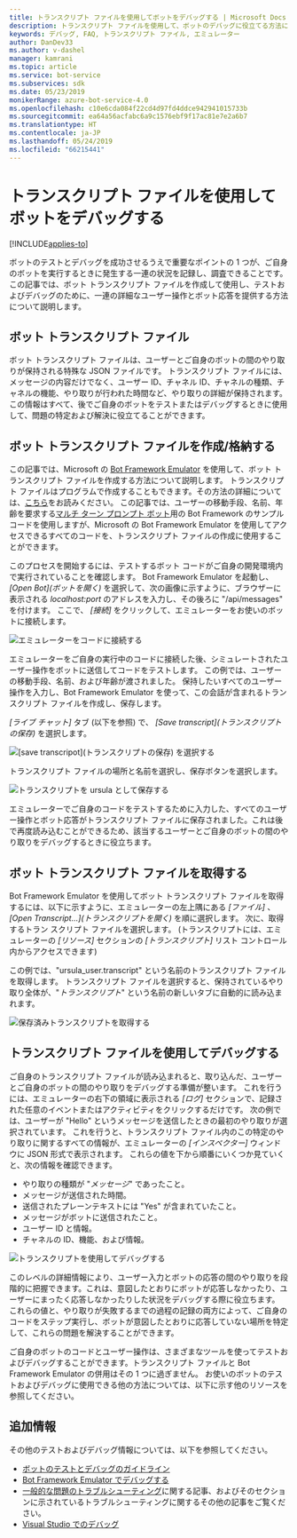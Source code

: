 ```yaml
---
title: トランスクリプト ファイルを使用してボットをデバッグする | Microsoft Docs
description: トランスクリプト ファイルを使用して、ボットのデバッグに役立てる方法について説明します。
keywords: デバッグ, FAQ, トランスクリプト ファイル, エミュレーター
author: DanDev33
ms.author: v-dashel
manager: kamrani
ms.topic: article
ms.service: bot-service
ms.subservices: sdk
ms.date: 05/23/2019
monikerRange: azure-bot-service-4.0
ms.openlocfilehash: c10e6cda084f22cd4d97fd4ddce942941015733b
ms.sourcegitcommit: ea64a56acfabc6a9c1576ebf9f17ac81e7e2a6b7
ms.translationtype: HT
ms.contentlocale: ja-JP
ms.lasthandoff: 05/24/2019
ms.locfileid: "66215441"
---
```

# <a name="debug-your-bot-using-transcript-files"></a>トランスクリプト ファイルを使用してボットをデバッグする

[!INCLUDE[applies-to](../includes/applies-to.md)]

ボットのテストとデバッグを成功させるうえで重要なポイントの 1 つが、ご自身のボットを実行するときに発生する一連の状況を記録し、調査できることです。 この記事では、ボット トランスクリプト ファイルを作成して使用し、テストおよびデバッグのために、一連の詳細なユーザー操作とボット応答を提供する方法について説明します。

## <a name="the-bot-transcript-file"></a>ボット トランスクリプト ファイル
ボット トランスクリプト ファイルは、ユーザーとご自身のボットの間のやり取りが保持される特殊な JSON ファイルです。 トランスクリプト ファイルには、メッセージの内容だけでなく、ユーザー ID、チャネル ID、チャネルの種類、チャネルの機能、やり取りが行われた時間など、やり取りの詳細が保持されます。この情報はすべて、後でご自身のボットをテストまたはデバッグするときに使用して、問題の特定および解決に役立てることができます。 

## <a name="creatingstoring-a-bot-transcript-file"></a>ボット トランスクリプト ファイルを作成/格納する
この記事では、Microsoft の [Bot Framework Emulator](https://github.com/Microsoft/BotFramework-Emulator) を使用して、ボット トランスクリプト ファイルを作成する方法について説明します。 トランスクリプト ファイルはプログラムで作成することもできます。その方法の詳細については、[こちら](./bot-builder-howto-v4-storage.md#blob-transcript-storage)をお読みください。 この記事では、ユーザーの移動手段、名前、年齢を要求する[マルチ ターン プロンプト ボット](https://aka.ms/cs-multi-prompts-sample)用の Bot Framework のサンプル コードを使用しますが、Microsoft の Bot Framework Emulator を使用してアクセスできるすべてのコードを、トランスクリプト ファイルの作成に使用することができます。

このプロセスを開始するには、テストするボット コードがご自身の開発環境内で実行されていることを確認します。 Bot Framework Emulator を起動し、 _[Open Bot]\(ボットを開く\)_ を選択して、次の画像に示すように、ブラウザーに表示される _localhost:port_ のアドレスを入力し、その後ろに "/api/messages" を付けます。 ここで、 _[接続]_ をクリックして、エミュレーターをお使いのボットに接続します。

![エミュレーターをコードに接続する](./media/emulator_open_bot_configuration.png)

エミュレーターをご自身の実行中のコードに接続した後、シミュレートされたユーザー操作をボットに送信してコードをテストします。 この例では、ユーザーの移動手段、名前、および年齢が渡されました。 保持したいすべてのユーザー操作を入力し、Bot Framework Emulator を使って、この会話が含まれるトランスクリプト ファイルを作成し、保存します。 

_[ライブ チャット]_ タブ (以下を参照) で、 _[Save transcript]\(トランスクリプトの保存\)_ を選択します。 

![[save transcripot]\(トランスクリプトの保存\) を選択する](./media/emulator_transcript_save.png)

トランスクリプト ファイルの場所と名前を選択し、保存ボタンを選択します。

![トランスクリプトを ursula として保存する](./media/emulator_transcript_saveas_ursula.png)

エミュレーターでご自身のコードをテストするために入力した、すべてのユーザー操作とボット応答がトランスクリプト ファイルに保存されました。これは後で再度読み込むことができるため、該当するユーザーとご自身のボットの間のやり取りをデバッグするときに役立ちます。

## <a name="retrieving-a-bot-transcript-file"></a>ボット トランスクリプト ファイルを取得する
Bot Framework Emulator を使用してボット トランスクリプト ファイルを取得するには、以下に示すように、エミュレーターの左上隅にある _[ファイル]_ 、 _[Open Transcript...]\(トランスクリプトを開く\)_ を順に選択します。 次に、取得するトラン スクリプト ファイルを選択します。 (トランスクリプトには、エミュレーターの _[リソース]_ セクションの _[トランスクリプト]_ リスト コントロール内からアクセスできます) 

この例では、"ursula_user.transcript" という名前のトランスクリプト ファイルを取得します。 トランスクリプト ファイルを選択すると、保持されているやり取り全体が、"_トランスクリプト_" という名前の新しいタブに自動的に読み込まれます。

![保存済みトランスクリプトを取得する](./media/emulator_transcript_retrieve.png)

## <a name="debug-using-transcript-file"></a>トランスクリプト ファイルを使用してデバッグする
ご自身のトランスクリプト ファイルが読み込まれると、取り込んだ、ユーザーとご自身のボットの間のやり取りをデバッグする準備が整います。 これを行うには、エミュレーターの右下の領域に表示される _[ログ]_ セクションで、記録された任意のイベントまたはアクティビティをクリックするだけです。 次の例では、ユーザーが "Hello" というメッセージを送信したときの最初のやり取りが選択されています。 これを行うと、トランスクリプト ファイル内のこの特定のやり取りに関するすべての情報が、エミュレーターの _[インスペクター]_ ウィンドウに JSON 形式で表示されます。 これらの値を下から順番にいくつか見ていくと、次の情報を確認できます。
* やり取りの種類が "_メッセージ_" であったこと。
* メッセージが送信された時間。
* 送信されたプレーンテキストには "Yes" が含まれていたこと。
* メッセージがボットに送信されたこと。
* ユーザー ID と情報。
* チャネルの ID、機能、および情報。

![トランスクリプトを使用してデバッグする](./media/emulator_transcript_debug.png)

このレベルの詳細情報により、ユーザー入力とボットの応答の間のやり取りを段階的に把握できます。これは、意図したとおりにボットが応答しなかったり、ユーザーにまったく応答しなかったりした状況をデバッグする際に役立ちます。 これらの値と、やり取りが失敗するまでの過程の記録の両方によって、ご自身のコードをステップ実行し、ボットが意図したとおりに応答していない場所を特定して、これらの問題を解決することができます。

ご自身のボットのコードとユーザー操作は、さまざまなツールを使ってテストおよびデバッグすることができます。トランスクリプト ファイルと Bot Framework Emulator の併用はその 1 つに過ぎません。 お使いのボットのテストおよびデバッグに使用できる他の方法については、以下に示す他のリソースを参照してください。

## <a name="additional-information"></a>追加情報

その他のテストおよびデバッグ情報については、以下を参照してください。

* [ボットのテストとデバッグのガイドライン](./bot-builder-testing-debugging.md)
* [Bot Framework Emulator でデバッグする](../bot-service-debug-emulator.md)
* [一般的な問題のトラブルシューティング](../bot-service-troubleshoot-bot-configuration.md)に関する記事、およびそのセクションに示されているトラブルシューティングに関するその他の記事をご覧ください。
* [Visual Studio でのデバッグ](https://docs.microsoft.com/en-us/visualstudio/debugger/index)
